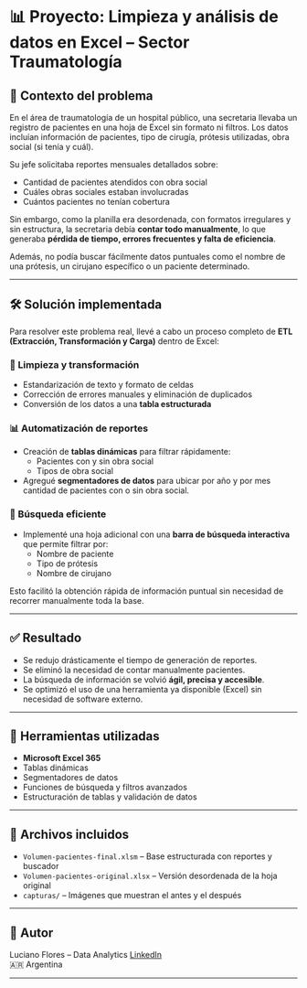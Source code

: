 # 📊 Proyecto: Limpieza y análisis de datos en Excel – Sector Traumatología

## 🏥 Contexto del problema

En el área de traumatología de un hospital público, una secretaria llevaba un registro de pacientes en una hoja de Excel sin formato ni filtros. Los datos incluían información de pacientes, tipo de cirugía, prótesis utilizadas, obra social (si tenía y cuál). 

Su jefe solicitaba reportes mensuales detallados sobre:
- Cantidad de pacientes atendidos con obra social
- Cuáles obras sociales estaban involucradas
- Cuántos pacientes no tenían cobertura

Sin embargo, como la planilla era desordenada, con formatos irregulares y sin estructura, la secretaria debía **contar todo manualmente**, lo que generaba **pérdida de tiempo, errores frecuentes y falta de eficiencia**.

Además, no podía buscar fácilmente datos puntuales como el nombre de una prótesis, un cirujano específico o un paciente determinado.

---

## 🛠️ Solución implementada

Para resolver este problema real, llevé a cabo un proceso completo de **ETL (Extracción, Transformación y Carga)** dentro de Excel:

### 🔄 Limpieza y transformación
- Estandarización de texto y formato de celdas
- Corrección de errores manuales y eliminación de duplicados
- Conversión de los datos a una **tabla estructurada**

### 📊 Automatización de reportes
- Creación de **tablas dinámicas** para filtrar rápidamente:
  - Pacientes con y sin obra social
  - Tipos de obra social
- Agregué **segmentadores de datos** para ubicar por año y por mes cantidad de pacientes con o sin obra social.

### 🔎 Búsqueda eficiente
- Implementé una hoja adicional con una **barra de búsqueda interactiva** que permite filtrar por:
  - Nombre de paciente
  - Tipo de prótesis
  - Nombre de cirujano

Esto facilitó la obtención rápida de información puntual sin necesidad de recorrer manualmente toda la base.

---

## ✅ Resultado

- Se redujo drásticamente el tiempo de generación de reportes.
- Se eliminó la necesidad de contar manualmente pacientes.
- La búsqueda de información se volvió **ágil, precisa y accesible**.
- Se optimizó el uso de una herramienta ya disponible (Excel) sin necesidad de software externo.

---

## 💼 Herramientas utilizadas

- **Microsoft Excel 365**
- Tablas dinámicas
- Segmentadores de datos
- Funciones de búsqueda y filtros avanzados
- Estructuración de tablas y validación de datos

---

## 📂 Archivos incluidos

- `Volumen-pacientes-final.xlsm` – Base estructurada con reportes y buscador
- `Volumen-pacientes-original.xlsx` – Versión desordenada de la hoja original
- `capturas/` – Imágenes que muestran el antes y el después

---

## 👤 Autor

Luciano Flores – Data Analytics 
[LinkedIn](https://www.linkedin.com/in/luciano-flores-a578a6347/)  
🇦🇷 Argentina

---

